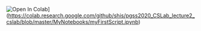 ![Open In Colab](https://colab.research.google.com/assets/colab-badge.svg)](https://colab.research.google.com/github/shis/pgss2020_CSLab_lecture2_cslab/blob/master/MyNotebooks/myFirstScript.ipynb) 
